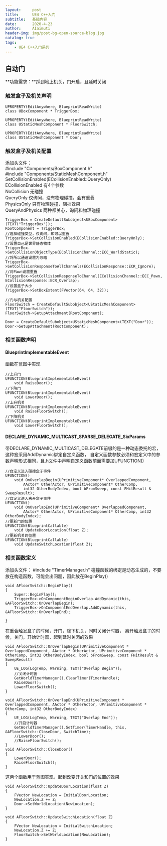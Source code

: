 ```yaml
---
layout:     post
title:      UE4 C++入门
subtitle:   基础内容
date:       2020-4-23
author:     AIaimuti
header-img: img/post-bg-open-source-blog.jpg
catalog: true
tags:
    - UE4 C++入门系列
---
```


## 自动门
**功能需求：**踩到地上机关，门开启，且延时关闭
### 触发盒子及机关声明

```
UPROPERTY(EditAnywhere, BlueprintReadWrite)
class UBoxComponent * TriggerBox;

UPROPERTY(EditAnywhere, BlueprintReadWrite)
class UStaticMeshComponent * FloorSwitch;

UPROPERTY(EditAnywhere, BlueprintReadWrite)
class UStaticMeshComponent * Door;

```
### 触发盒子及机关配置
添加头文件：<br>
#include "Components/BoxComponent.h"<br>
#include "Components/StaticMeshComponent.h"<br>
SetCollisionEnabled(ECollisionEnabled::QueryOnly)<br>
ECollisionEnabled 有4个参数<br>
NoCollision 无碰撞<br>
QueryOnly 仅询问，没有物理碰撞，会有重叠<br>
PhysicsOnly 只有物理碰撞，阻挡效果<br>
QueryAndPhysics 两种都关心，询问和物理碰撞

```
TriggerBox = CreateDefaultSubobject<UBoxComponent>(TEXT("TriggerBox"));
RootComponent = TriggerBox;
//选择碰撞类型，仅询问，即可以重叠
TriggerBox->SetCollisionEnabled(ECollisionEnabled::QueryOnly);
//设置自己是世界静态物体
TriggerBox->SetCollisionObjectType(ECollisionChannel::ECC_WorldStatic);
//将所以通道设置为忽略
TriggerBox->SetCollisionResponseToAllChannels(ECollisionResponse::ECR_Ignore);
//对Pawn设置重叠
TriggerBox->SetCollisionResponseToChannel(ECollisionChannel::ECC_Pawn, ECollisionResponse::ECR_Overlap);
//设置盒子大小
TriggerBox->SetBoxExtent(FVector(64, 64, 32));

//门与机关配置
FloorSwitch = CreateDefaultSubobject<UStaticMeshComponent>(TEXT("FloorSwitch"));
FloorSwitch->SetupAttachment(RootComponent);

Door = CreateDefaultSubobject<UStaticMeshComponent>(TEXT("Door"));
Door->SetupAttachment(RootComponent);
```
### 相关函数声明
#### BlueprintImplementableEvent
函数在蓝图中实现
```
//上升门
UFUNCTION(BlueprintImplementableEvent)
	void RaiseDoor();
//下降门
UFUNCTION(BlueprintImplementableEvent)
	void LowerDoor();
//上升机关
UFUNCTION(BlueprintImplementableEvent)
	void RaiseFloorSwitch();
//下降机关
UFUNCTION(BlueprintImplementableEvent)
	void LowerFloorSwitch();
```
#### DECLARE_DYNAMIC_MULTICAST_SPARSE_DELEGATE_SixParams
带DECLARE_DYNAMIC_MULTICAST_DELEGATE前缀的是一种动态委托的宏，这种宏采用AddDynamic绑定自定义函数，
自定义函数参数必须和宏定义中的参数声明形式相同，且.h文件中声明自定义函数前面需要加UFUNCTION()
```
//自定义进入碰撞盒子事件
UFUNCTION()
	void OnOverlapBegin(UPrimitiveComponent* OverlappedComponent, 
		AActor* OtherActor, UPrimitiveComponent* OtherComp, 
		int32 OtherBodyIndex, bool bFromSweep, const FHitResult & SweepResult);
//自定义进入离开盒子事件
UFUNCTION()
	void OnOverlapEnd(UPrimitiveComponent* OverlappedComponent,
		AActor* OtherActor, UPrimitiveComponent* OtherComp, int32 OtherBodyIndex);
//更新门的位置
UFUNCTION(BlueprintCallable)
	void UpdateDoorLocation(float Z);
//更新机关的位置
UFUNCTION(BlueprintCallable)
	void UpdateSwitchLocation(float Z);
```
### 相关函数定义
添加头文件：
#include "TimerManager.h"
碰撞函数的绑定是动态生成的，不要放在构造函数，可能会出问题，因此放在BeginPlay()
```
void AFloorSwitch::BeginPlay()
{
	Super::BeginPlay();
	TriggerBox->OnComponentBeginOverlap.AddDynamic(this, &AFloorSwitch::OnOverlapBegin);
	TriggerBox->OnComponentEndOverlap.AddDynamic(this, &AFloorSwitch::OnOverlapEnd);
	
}
```
在重合触发盒子的时候，开门，降下机关，同时关闭计时器，
离开触发盒子的时候，关门，开始计时器，起到延时关闭的效果
```
void AFloorSwitch::OnOverlapBegin(UPrimitiveComponent * OverlappedComponent, AActor * OtherActor, UPrimitiveComponent * OtherComp, int32 OtherBodyIndex, bool bFromSweep, const FHitResult & SweepResult)
{
	UE_LOG(LogTemp, Warning, TEXT("Overlap Begin"));
	//关闭计时器
	GetWorldTimerManager().ClearTimer(TimerHandle);
	RaiseDoor();
	LowerFloorSwitch();
}

void AFloorSwitch::OnOverlapEnd(UPrimitiveComponent * OverlappedComponent, AActor * OtherActor, UPrimitiveComponent * OtherComp, int32 OtherBodyIndex)
{
	UE_LOG(LogTemp, Warning, TEXT("Overlap End"));
	//开启计时器
	GetWorldTimerManager().SetTimer(TimerHandle, this, &AFloorSwitch::CloseDoor, SwitchTime);
	//LowerDoor();
	//RaiseFloorSwitch();
}
void AFloorSwitch::CloseDoor()
{
	LowerDoor();
	RaiseFloorSwitch();
}
```
这两个函数用于蓝图实现，起到改变开关和门的位置的效果
```
void AFloorSwitch::UpdateDoorLocation(float Z)
{
	FVector NewLocation = InitialDoorLocation;
	NewLocation.Z += Z;
	Door->SetWorldLocation(NewLocation);
}

void AFloorSwitch::UpdateSwitchLocation(float Z)
{
	FVector NewLocation = InitialSwitchLocation;
	NewLocation.Z += Z;
	FloorSwitch->SetWorldLocation(NewLocation);
}
```
